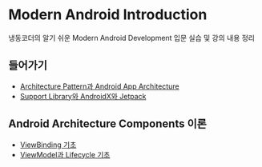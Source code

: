 # Modern Android Introduction

냉동코더의 알기 쉬운 Modern Android Development 입문 실습 및 강의 내용 정리

## 들어가기
- [Architecture Pattern과 Android App Architecture](./class/01_Architecture%20Pattern과%20Android%20App%20Architecture.md)
- [Support Library와 AndroidX와 Jetpack](./class/02_Support%20Library와%20AndroidX와%20Jetpack.md)

## Android Architecture Components 이론
- [ViewBinding 기초](./class/03_ViewBinding%20기초.md)
- [ViewModel과 Lifecycle 기초](./class/04_ViewModel과%20Lifecycle%20기초.md)